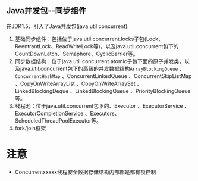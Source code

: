 ## Java并发包--同步组件

在JDK1.5，引入了Java并发包(java.util.concurrent).

1. 基础同步组件：包括位于java.util.concurrent.locks子包(Lock、ReentrantLock、ReadWriteLock等)，以及java.util.concurrent包下的CountDownLatch、Semaphore、CyclicBarrier等。
2. 同步数据结构：位于java.util.concurrent.atomic子包下面的原子并发类，以及java.util.concurrent包下的高级的并发数据结构`ArrayBlockingQueue` 、`ConcurrentHashMap` 、ConcurrentLinkedQueue 、ConcurrentSkipListMap 、CopyOnWriteArrayList 、CopyOnWriteArraySet 、LinkedBlockingDeque 、LinkedBlockingQueue 、PriorityBlockingQueue等。 
3. 线程池：位于java.util.concurrent包下的、Executor 、ExecutorService 、ExecutorCompletionService 、Executors、ScheduledThreadPoolExecutor等。
4. fork/join框架

# 注意

- Concurrentxxxxx线程安全数据存储结构内部都是都有锁控制
